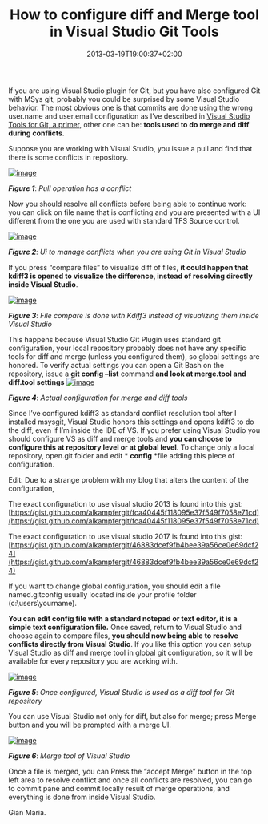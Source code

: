 ﻿---
title: "How to configure diff and Merge tool in Visual Studio Git Tools"
description: ""
date: 2013-03-19T19:00:37+02:00
draft: false
tags: [Git,VSAlm]
categories: [Visual Studio ALM]
---
If you are using Visual Studio plugin for Git, but you have also configured Git with MSys git, probably you could be surprised by some Visual Studio behavior. The most obvious one is that commits are done using the wrong user.name and user.email configuration as I’ve described in [Visual Studio Tools for Git, a primer,](http://www.codewrecks.com/blog/index.php/2013/03/17/visual-studio-tools-for-git-a-primer/) other one can be:  **tools used to do merge and diff during conflicts**.

Suppose you are working with Visual Studio, you issue a pull and find that there is some conflicts in repository.

[![image](http://www.codewrecks.com/blog/wp-content/uploads/2013/03/image_thumb29.png "image")](http://www.codewrecks.com/blog/wp-content/uploads/2013/03/image29.png)

 ***Figure 1***: *Pull operation has a conflict*

Now you should resolve all conflicts before being able to continue work: you can click on file name that is conflicting and you are presented with a UI different from the one you are used with standard TFS Source control.

[![image](http://www.codewrecks.com/blog/wp-content/uploads/2013/03/image_thumb30.png "image")](http://www.codewrecks.com/blog/wp-content/uploads/2013/03/image30.png)

 ***Figure 2***: *Ui to manage conflicts when you are using Git in Visual Studio*

If you press “compare files” to visualize diff of files,  **it could happen that kdiff3 is opened to visualize the difference, instead of resolving directly inside Visual Studio**.

[![image](http://www.codewrecks.com/blog/wp-content/uploads/2013/03/image_thumb31.png "image")](http://www.codewrecks.com/blog/wp-content/uploads/2013/03/image31.png)

 ***Figure 3***: *File compare is done with Kdiff3 instead of visualizing them inside Visual Studio*

This happens because Visual Studio Git Plugin uses standard git configuration, your local repository probably does not have any specific tools for diff and merge (unless you configured them), so global settings are honored. To verify actual settings you can open a Git Bash on the repository, issue a  **git config –list** command  **and look at merge.tool and diff.tool settings** [![image](http://www.codewrecks.com/blog/wp-content/uploads/2013/03/image_thumb32.png "image")](http://www.codewrecks.com/blog/wp-content/uploads/2013/03/image32.png)

 ***Figure 4***: *Actual configuration for merge and diff tools*

Since I’ve configured kdiff3 as standard conflict resolution tool after I installed msysgit, Visual Studio honors this settings and opens kdiff3 to do the diff, even if I’m inside the IDE of VS. If you prefer using Visual Studio you should configure VS as diff and merge tools and **you can choose to configure this at repository level or at global level**. To change only a local repository, open.git folder and edit * **config** *file adding this piece of configuration.

Edit: Due to a strange problem with my blog that alters the content of the configuration,

The exact configuration to use visual studio 2013 is found into this gist: [https://gist.github.com/alkampfergit/fca40445f118095e37f549f7058e71cd](https://gist.github.com/alkampfergit/fca40445f118095e37f549f7058e71cd)

The exact configuration to use visual studio 2017 is found into this gist: [https://gist.github.com/alkampfergit/46883dcef9fb4bee39a56ce0e69dcf24](https://gist.github.com/alkampfergit/46883dcef9fb4bee39a56ce0e69dcf24)

If you want to change global configuration, you should edit a file named.gitconfig usually located inside your profile folder (c:\users\yourname).

 **You can edit config file with a standard notepad or text editor, it is a simple text configuration file.** Once saved, return to Visual Studio and choose again to compare files,  **you should now being able to resolve conflicts directly from Visual Studio**. If you like this option you can setup Visual Studio as diff and merge tool in global git configuration, so it will be available for every repository you are working with.

[![image](http://www.codewrecks.com/blog/wp-content/uploads/2013/03/image_thumb33.png "image")](http://www.codewrecks.com/blog/wp-content/uploads/2013/03/image33.png)

 ***Figure 5***: *Once configured, Visual Studio is used as a diff tool for Git repository*

You can use Visual Studio not only for diff, but also for merge; press Merge button and you will be prompted with a merge UI.

[![image](http://www.codewrecks.com/blog/wp-content/uploads/2013/03/image_thumb34.png "image")](http://www.codewrecks.com/blog/wp-content/uploads/2013/03/image34.png)

 ***Figure 6***: *Merge tool of Visual Studio*

Once a file is merged, you can Press the “accept Merge” button in the top left area to resolve conflict and once all conflicts are resolved, you can go to commit pane and commit locally result of merge operations, and everything is done from inside Visual Studio.

Gian Maria.
